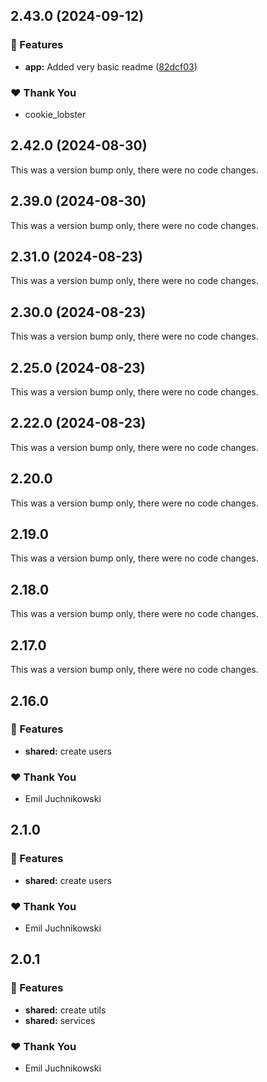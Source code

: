 ## 2.43.0 (2024-09-12)


### 🚀 Features

- **app:** Added very basic readme ([82dcf03](https://github.com/emiljuchnikowski/smartsoft001/commit/82dcf03))

### ❤️  Thank You

- cookie_lobster

## 2.42.0 (2024-08-30)

This was a version bump only, there were no code changes.

## 2.39.0 (2024-08-30)

This was a version bump only, there were no code changes.

## 2.31.0 (2024-08-23)

This was a version bump only, there were no code changes.

## 2.30.0 (2024-08-23)

This was a version bump only, there were no code changes.

## 2.25.0 (2024-08-23)

This was a version bump only, there were no code changes.

## 2.22.0 (2024-08-23)

This was a version bump only, there were no code changes.

## 2.20.0

This was a version bump only, there were no code changes.

## 2.19.0

This was a version bump only, there were no code changes.

## 2.18.0

This was a version bump only, there were no code changes.

## 2.17.0

This was a version bump only, there were no code changes.

## 2.16.0


### 🚀 Features

- **shared:** create users

### ❤️  Thank You

- Emil Juchnikowski

## 2.1.0


### 🚀 Features

- **shared:** create users

### ❤️  Thank You

- Emil Juchnikowski

## 2.0.1


### 🚀 Features

- **shared:** create utils
- **shared:** services

### ❤️  Thank You

- Emil Juchnikowski